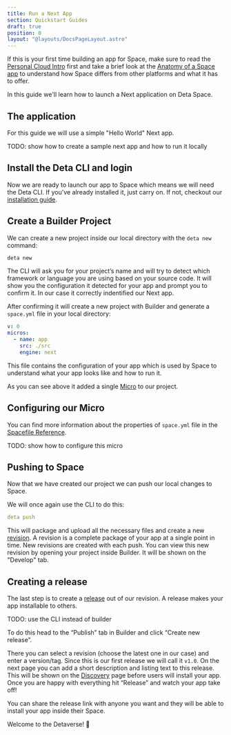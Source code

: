 ```yaml
---
title: Run a Next App
section: Quickstart Guides
draft: true
position: 0
layout: "@layouts/DocsPageLayout.astro"
---
```


If this is your first time building an app for Space, make sure to read the [Personal Cloud Intro](/docs/en/introduction/personal-cloud) first and take a brief look at the [Anatomy of a Space app](/docs/en/introduction/app-anatomy) to understand how Space differs from other platforms and what it has to offer.

In this guide we'll learn how to launch a Next application on Deta Space.

## The application

For this guide we will use a simple "Hello World" Next app.

TODO: show how to create a sample next app and how to run it locally

## Install the Deta CLI and login

Now we are ready to launch our app to Space which means we will need the Deta CLI. If you've already installed it, just carry on. If not, checkout our [installation guide](/docs/en/basics/cli).

## Create a Builder Project

We can create a new project inside our local directory with the `deta new` command:

```bash
deta new
```

The CLI will ask you for your project’s name and will try to detect which framework or language you are using based on your source code. It will show you the configuration it detected for your app and prompt you to confirm it. In our case it correctly indentified our Next app.

After confirming it will create a new project with Builder and generate a `space.yml` file in your local directory:

```yaml
v: 0
micros:
  - name: app
    src: ./src
    engine: next
```

This file contains the configuration of your app which is used by Space to understand what your app looks like and how to run it.

As you can see above it added a single [Micro](/docs/en/basics/micros#whats-a-micro) to our project.

## Configuring our Micro

You can find more information about the properties of `space.yml` file in the [Spacefile Reference](/docs/en/reference/spacefile).

TODO: show how to configure this micro

## Pushing to Space

Now that we have created our project we can push our local changes to Space.

We will once again use the CLI to do this:

```yaml
deta push
```

This will package and upload all the necessary files and create a new [revision](/docs/en/basics/revisions#whats-a-revision). A revision is a complete package of your app at a single point in time. New revisions are created with each push. You can view this new revision by opening your project inside Builder. It will be shown on the "Develop" tab.

## Creating a release

The last step is to create a [release](/docs/en/basics/releases) out of our revision. A release makes your app installable to others.

TODO: use the CLI instead of builder

To do this head to the “Publish” tab in Builder and click “Create new release”.

There you can select a revision (choose the latest one in our case) and enter a version/tag. Since this is our first release we will call it `v1.0`. On the next page you can add a short description and listing text to this release. This will be shown on the [Discovery]() page before users will install your app. Once you are happy with everything hit “Release” and watch your app take off!

You can share the release link with anyone you want and they will be able to install your app inside their Space.

Welcome to the Detaverse! 🚀
